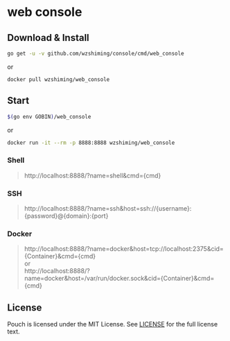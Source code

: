 # web console  

## Download & Install 

``` bash
go get -u -v github.com/wzshiming/console/cmd/web_console
```
or  
``` 
docker pull wzshiming/web_console 
```

## Start 

``` bash
$(go env GOBIN)/web_console
```
or 
``` bash
docker run -it --rm -p 8888:8888 wzshiming/web_console
```

### Shell  

> http://localhost:8888/?name=shell&cmd={cmd}  

### SSH  

> http://localhost:8888/?name=ssh&host=ssh://{username}:{password}@{domain}:{port}  

### Docker  

> http://localhost:8888/?name=docker&host=tcp://localhost:2375&cid={Container}&cmd={cmd}  
or  
> http://localhost:8888/?name=docker&host=/var/run/docker.sock&cid={Container}&cmd={cmd}  

## License

Pouch is licensed under the MIT License. See [LICENSE](https://github.com/wzshiming/console/blob/master/LICENSE) for the full license text.